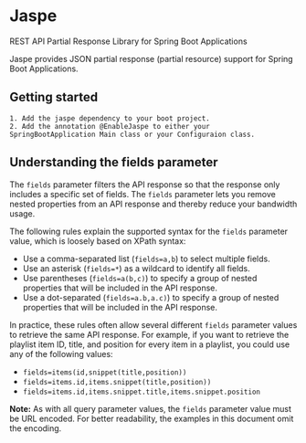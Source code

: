 # Jaspe
REST API Partial Response Library for Spring Boot Applications

Jaspe provides JSON partial response (partial resource) support for Spring Boot Applications.

## Getting started
    1. Add the jaspe dependency to your boot project.
    2. Add the annotation @EnableJaspe to either your SpringBootApplication Main class or your Configuraion class. 

## Understanding the fields parameter
The `fields` parameter filters the API response so that the response only includes a specific set of fields. The `fields` parameter lets you remove nested properties from an API response and thereby reduce your bandwidth usage.

The following rules explain the supported syntax for the `fields` parameter value, which is loosely based on XPath syntax:

* Use a comma-separated list (`fields=a,b`) to select multiple fields.
* Use an asterisk (`fields=*`) as a wildcard to identify all fields.
* Use parentheses (`fields=a(b,c)`) to specify a group of nested properties that will be included in the API response.
* Use a dot-separated (`fields=a.b,a.c)`) to specify a group of nested properties that will be included in the API response.

In practice, these rules often allow several different `fields` parameter values to retrieve the same API response. For example, if you want to retrieve the playlist item ID, title, and position for every item in a playlist, you could use any of the following values:

* `fields=items(id,snippet(title,position))`
* `fields=items.id,items.snippet(title,position))`
* `fields=items.id,items.snippet.title,items.snippet.position`

**Note:** As with all query parameter values, the `fields` parameter value must be URL encoded. For better readability, the examples in this document omit the encoding.
